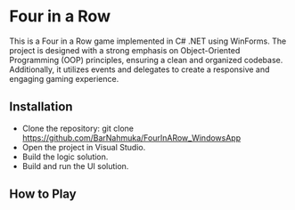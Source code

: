 # Four in a Row
This is a Four in a Row game implemented in C# .NET using WinForms.
The project is designed with a strong emphasis on Object-Oriented Programming (OOP) principles, ensuring a clean and organized codebase. 
Additionally, it utilizes events and delegates to create a responsive and engaging gaming experience.

## Installation
- Clone the repository: git clone https://github.com/BarNahmuka/FourInARow_WindowsApp
- Open the project in Visual Studio.
- Build the logic solution.
- Build and run the UI solution.

## How to Play

